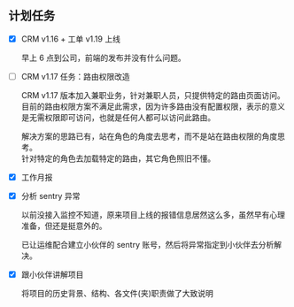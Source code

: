 ## 计划任务

- [x] CRM v1.16 + 工单 v1.19 上线

  早上 6 点到公司，前端的发布并没有什么问题。

- [ ] CRM v1.17 任务：路由权限改造

  CRM v1.17 版本加入兼职业务，针对兼职人员，只提供特定的路由页面访问。  
  目前的路由权限方案不满足此需求，因为许多路由没有配置权限，表示的意义是无需权限即可访问，也就是任何人都可以访问此路由。

  解决方案的思路已有，站在角色的角度去思考，而不是站在路由权限的角度思考。  
  针对特定的角色去加载特定的路由，其它角色照旧不懂。

- [x] 工作月报

- [x] 分析 sentry 异常

  以前没接入监控不知道，原来项目上线的报错信息居然这么多，虽然早有心理准备，但还是挺意外的。

  已让运维配合建立小伙伴的 sentry 账号，然后将异常指定到小伙伴去分析解决。

- [x] 跟小伙伴讲解项目

  将项目的历史背景、结构、各文件(夹)职责做了大致说明
